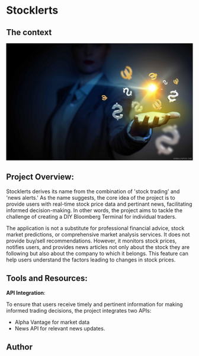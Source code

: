 # Stocklerts

## The context
![](./static/assets/img/about-bg.jpg)

## Project Overview:

Stocklerts derives its name from the combination of 'stock trading' and 'news alerts.' As the name suggests, the core idea of the project is to provide users with real-time stock price data and pertinant news, facilitating informed decision-making. In other words,
the project aims to tackle the challenge of creating a DIY Bloomberg Terminal for individual traders.

The application is not a substitute for professional financial advice, stock market predictions, or comprehensive market analysis services. It does not provide buy/sell recommendations. However, it monitors stock prices, notifies users, and provides news articles not only about the stock they are following but also about the company to which it belongs. This feature can help users understand the factors leading to changes in stock prices.


## Tools and Resources:

__API Integration__:

To ensure that users receive timely and pertinent information for making informed trading decisions, the project integrates two APIs:
   - Alpha Vantage for market data
   - News API for relevant news updates.


## Author

